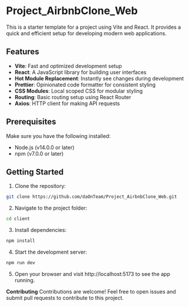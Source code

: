 # Project_AirbnbClone_Web

This is a starter template for a project using Vite and React. It provides a quick and efficient setup for developing modern web applications.

## Features

- **Vite**: Fast and optimized development setup
- **React**: A JavaScript library for building user interfaces
- **Hot Module Replacement**: Instantly see changes during development
- **Prettier**: Opinionated code formatter for consistent styling
- **CSS Modules**: Local scoped CSS for modular styling
- **Routing**: Basic routing setup using React Router
- **Axios**: HTTP client for making API requests

## Prerequisites

Make sure you have the following installed:

- Node.js (v14.0.0 or later)
- npm (v7.0.0 or later)

## Getting Started

1. Clone the repository:

```bash
git clone https://github.com/daOnTeam/Project_AirbnbClone_Web.git
```
2. Navigate to the project folder:
```bash
cd client
```
3. Install dependencies:
```bash
npm install
```
4. Start the development server:
```bash
npm run dev
```
5. Open your browser and visit http://localhost:5173 to see the app running.


**Contributing**
Contributions are welcome! Feel free to open issues and submit pull requests to contribute to this project.
